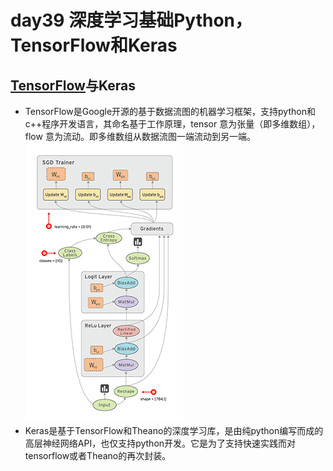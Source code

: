 # day39 深度学习基础Python，TensorFlow和Keras
## [TensorFlow](https://blog.51cto.com/zero01/2065598)与Keras
* TensorFlow是Google开源的基于数据流图的机器学习框架，支持python和c++程序开发语言，其命名基于工作原理，tensor 意为张量（即多维数组），flow 意为流动。即多维数组从数据流图一端流动到另一端。   
![tensorflow](https://github.com/gravitymxb/100Days_Of_ML_MXB/blob/master/TensorFlow%E6%95%B0%E6%8D%AE%E6%B5%81%E5%9B%BE.gif)
* Keras是基于TensorFlow和Theano的深度学习库，是由纯python编写而成的高层神经网络API，也仅支持python开发。它是为了支持快速实践而对tensorflow或者Theano的再次封装。   
